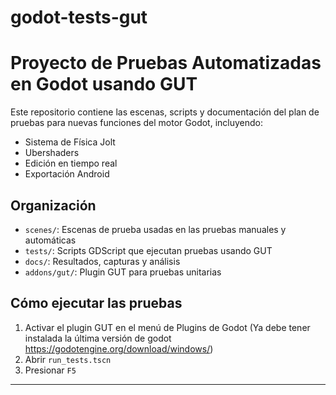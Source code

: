 # godot-tests-gut

# Proyecto de Pruebas Automatizadas en Godot usando GUT

Este repositorio contiene las escenas, scripts y documentación del plan de pruebas para nuevas funciones del motor Godot, incluyendo:

- Sistema de Física Jolt
- Ubershaders
- Edición en tiempo real
- Exportación Android

## Organización

- `scenes/`: Escenas de prueba usadas en las pruebas manuales y automáticas
- `tests/`: Scripts GDScript que ejecutan pruebas usando GUT
- `docs/`: Resultados, capturas y análisis
- `addons/gut/`: Plugin GUT para pruebas unitarias

## Cómo ejecutar las pruebas

1. Activar el plugin GUT en el menú de Plugins de Godot (Ya debe tener instalada la última versión de godot https://godotengine.org/download/windows/)
2. Abrir `run_tests.tscn`
3. Presionar `F5`

---
